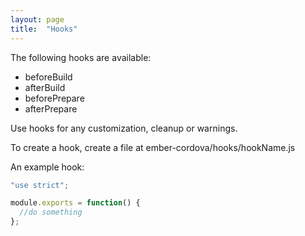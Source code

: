 ```yaml
---
layout: page
title:  "Hooks"
---
```


The following hooks are available:

* beforeBuild
* afterBuild
* beforePrepare
* afterPrepare

Use hooks for any customization, cleanup or warnings.

To create a hook, create a file at ember-cordova/hooks/hookName.js

An example hook:

```js
"use strict";

module.exports = function() {
  //do something
};
```
